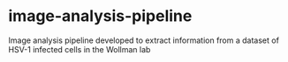 # image-analysis-pipeline
Image analysis pipeline developed to extract information from a dataset of HSV-1 infected cells  in the Wollman lab
